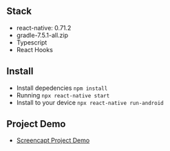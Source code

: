 ## Stack
- react-native: 0.71.2
- gradle-7.5.1-all.zip
- Typescript
- React Hooks

## Install
- Install depedencies `npm install`
- Running `npx react-native start`
- Install to your device `npx react-native run-android`

## Project Demo
- [Screencapt Project Demo](https://drive.google.com/drive/folders/1DWxB6stpz7KzgHWncbaOX_t07HVayQJG?usp=sharing)